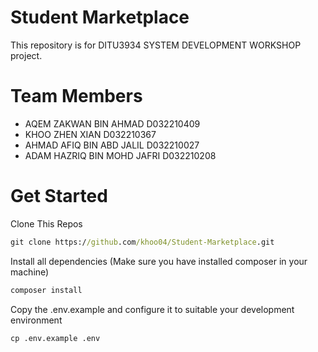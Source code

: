 # Student Marketplace
This repository is for DITU3934 SYSTEM DEVELOPMENT WORKSHOP project.

# Team Members 
- AQEM ZAKWAN BIN AHMAD D032210409
- KHOO ZHEN XIAN D032210367
- AHMAD AFIQ BIN ABD JALIL D032210027
- ADAM HAZRIQ BIN MOHD JAFRI D032210208

# Get Started
Clone This Repos
```cmd
git clone https://github.com/khoo04/Student-Marketplace.git
```

Install all dependencies (Make sure you have installed composer in your machine)
```cmd
composer install
```

Copy the .env.example and configure it to suitable your development environment
```cmd
cp .env.example .env
```
